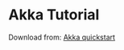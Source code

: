 # Akka Tutorial
Download from: [Akka quickstart](https://developer.lightbend.com/start/?group=akka&project=akka-quickstart-java)


